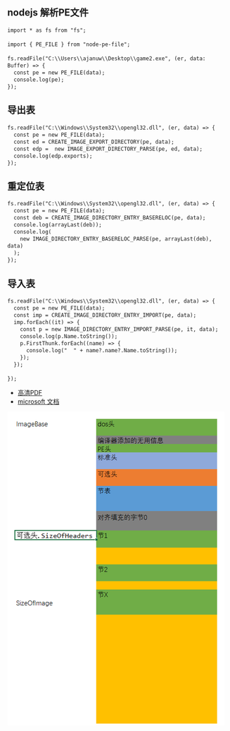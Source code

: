 ## nodejs 解析PE文件

```
import * as fs from "fs";

import { PE_FILE } from "node-pe-file";

fs.readFile("C:\\Users\\ajanuw\\Desktop\\game2.exe", (er, data: Buffer) => {
  const pe = new PE_FILE(data);
  console.log(pe);
});
```

## 导出表
```
fs.readFile("C:\\Windows\\System32\\opengl32.dll", (er, data) => {
  const pe = new PE_FILE(data);
  const ed = CREATE_IMAGE_EXPORT_DIRECTORY(pe, data);
  const edp =  new IMAGE_EXPORT_DIRECTORY_PARSE(pe, ed, data);
  console.log(edp.exports);
});
```

## 重定位表
```
fs.readFile("C:\\Windows\\System32\\opengl32.dll", (er, data) => {
  const pe = new PE_FILE(data);
  const deb = CREATE_IMAGE_DIRECTORY_ENTRY_BASERELOC(pe, data);
  console.log(arrayLast(deb));
  console.log(
    new IMAGE_DIRECTORY_ENTRY_BASERELOC_PARSE(pe, arrayLast(deb), data)
  );
});
```

## 导入表
```
fs.readFile("C:\\Windows\\System32\\opengl32.dll", (er, data) => {
  const pe = new PE_FILE(data);
  const imp = CREATE_IMAGE_DIRECTORY_ENTRY_IMPORT(pe, data);
  imp.forEach((it) => {
    const p = new IMAGE_DIRECTORY_ENTRY_IMPORT_PARSE(pe, it, data);
    console.log(p.Name.toString());
    p.FirstThunk.forEach((name) => {
      console.log("  " + name?.name?.Name.toString());
    });
  });

});
```

- [高清PDF](http://www.openrce.org/reference_library/files/reference/PE%20Format.pdf)
- [microsoft 文档](https://docs.microsoft.com/en-us/windows/win32/debug/pe-format)


![](./images/2020-08-18-21-06-38.png)